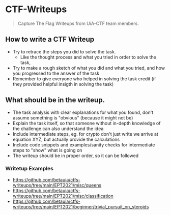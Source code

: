# CTF-Writeups
> Capture The Flag Writeups from UiA-CTF team members.


## How to write a CTF Writeup 
- Try to retrace the steps you did to solve the task. 
  - Like the thought process and what you tried in order to solve the task, 
- Try to make a rough sketch of what you did and what you tried, and how you progressed to the answer of the task
- Remember to give everyone who helped in solving the task credit (if they provided helpful insigth in solving the task)

## What should be in the writeup.
-   The task analysis with clear explanations for what you found, don't assume something is "obvious" (because it might not be)
-   Explain the task itself, so that someone without in-depth knowledge of the challenge can also understand the idea
-   Include intermediate steps, eg. for crypto don't just write we arrive at equation XYZ, but actually provide the calculations
-   Include code snippets and examples/sanity checks for intermediate steps to "show" what is going on
-   The writeup should be in proper order, so it can be followed

### Writetup Examples
- https://github.com/betauia/ctfs-writeups/tree/main/EPT2021/misc/queens
- https://github.com/betauia/ctfs-writeups/tree/main/EPT2021/misc/classification
- https://github.com/betauia/ctfs-writeups/tree/main/EPT2021/beginner/trivial_pursuit_on_steroids
